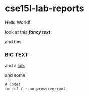 # cse15l-lab-reports
Hello World!

look at this ***fancy text***

and this
### BIG TEXT

and a [link](https://example.com)

and some 
```
# Code!
rm -rf / --no-preserve-root
```
